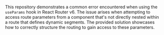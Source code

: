This repository demonstrates a common error encountered when using the `useParams` hook in React Router v6.  The issue arises when attempting to access route parameters from a component that's not directly nested within a route that defines dynamic segments.  The provided solution showcases how to correctly structure the routing to gain access to these parameters.